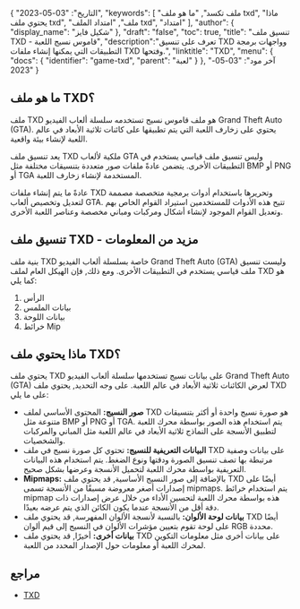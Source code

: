 {
"التاريخ": "03-05-2023",
  "keywords": [
"ملف تكسد",
"ما هو ملف txd",
"ماذا يحتوي ملف txd",
"ملف",
"امتداد الملف txd",
"امتداد"
],
  "author": {
"display_name": "شكيل فايز"
},
"draft": "false",
"toc": true,
"title": "تنسيق ملف TXD - قاموس نسيج اللعبة",
  "description":"تعرف على تنسيق TXD وواجهات برمجة التطبيقات التي يمكنها إنشاء ملفات TXD وفتحها.",
"linktitle": "TXD",
  "menu": {
    "docs": {
      "identifier": "game-txd",
"parent": "لعبة"
}
},
"آخر مود": "03-05-2023"
}

## ما هو ملف TXD؟

ملف TXD هو ملف قاموس نسيج تستخدمه سلسلة ألعاب الفيديو Grand Theft Auto (GTA). يحتوي على زخارف اللعبة التي يتم تطبيقها على كائنات ثلاثية الأبعاد في عالم اللعبة لإنشاء بيئة واقعية.

يعد تنسيق ملف TXD ملكية لألعاب GTA وليس تنسيق ملف قياسي يستخدم في التطبيقات الأخرى. يتضمن عادةً ملفات صور متعددة بتنسيقات مختلفة مثل BMP أو PNG أو TGA المستخدمة لإنشاء زخارف اللعبة.

عادةً ما يتم إنشاء ملفات TXD وتحريرها باستخدام أدوات برمجية متخصصة مصممة لتعديل وتخصيص ألعاب GTA. تتيح هذه الأدوات للمستخدمين استيراد القوام الخاص بهم وتعديل القوام الموجود لإنشاء أشكال ومركبات ومباني مخصصة وعناصر اللعبة الأخرى.

## تنسيق ملف TXD - مزيد من المعلومات

بنية ملف TXD خاصة بسلسلة ألعاب الفيديو Grand Theft Auto (GTA) وليست تنسيق ملف قياسي يستخدم في التطبيقات الأخرى. ومع ذلك, فإن الهيكل العام لملف TXD هو كما يلي:

1. الرأس
2. بيانات الملمس
3. بيانات اللوحة
4. خرائط Mip

## ماذا يحتوي ملف TXD؟

يحتوي ملف TXD على بيانات نسيج تستخدمها سلسلة ألعاب الفيديو Grand Theft Auto (GTA) لعرض الكائنات ثلاثية الأبعاد في عالم اللعبة. على وجه التحديد, يحتوي ملف TXD على ما يلي:

- **صور النسيج:** المحتوى الأساسي لملف TXD هو صورة نسيج واحدة أو أكثر بتنسيقات متنوعة مثل BMP أو PNG أو TGA. يتم استخدام هذه الصور بواسطة محرك اللعبة لتطبيق الأنسجة على النماذج ثلاثية الأبعاد في عالم اللعبة مثل المباني والمركبات والشخصيات.
- **البيانات التعريفية للنسيج:** تحتوي كل صورة نسيج في ملف TXD على بيانات وصفية مرتبطة بها تصف تنسيق الصورة ودقتها ونوع الضغط. يتم استخدام هذه البيانات التعريفية بواسطة محرك اللعبة لتحميل الأنسجة وعرضها بشكل صحيح.
- **Mipmaps:** بالإضافة إلى صور النسيج الأساسية, قد يحتوي ملف TXD أيضًا على إصدارات أصغر معروضة مسبقًا من الأنسجة تسمى mipmaps. يتم استخدام خرائط mipmap هذه بواسطة محرك اللعبة لتحسين الأداء من خلال عرض إصدارات ذات دقة أقل من الأنسجة عندما يكون الكائن الذي يتم عرضه بعيدًا.
- **بيانات لوحة الألوان:** بالنسبة لأنسجة الألوان المفهرسة, قد يحتوي ملف TXD أيضًا على لوحة تقوم بتعيين مؤشرات الألوان في النسيج إلى قيم ألوان RGB محددة.
- **بيانات أخرى:** أخيرًا, قد يحتوي ملف TXD على بيانات أخرى مثل معلومات التكوين لمحرك اللعبة أو معلومات حول الإصدار المحدد من اللعبة.

## مراجع
* [TXD](https://gta.fandom.com/wiki/TXD)

